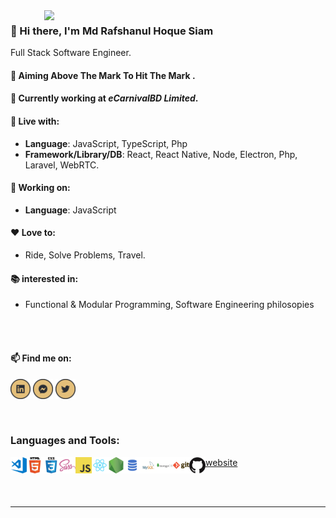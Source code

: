 
<img align="right" width="450" src="https://github-readme-stats.vercel.app/api?username=siam88&&show_icons=true&title_color=ffffff&icon_color=bb2acf&text_color=daf7dc&bg_color=151515"/>

### 👋  Hi there, I'm Md Rafshanul Hoque Siam
Full Stack Software Engineer.

#### 🎯  Aiming Above The Mark To Hit The Mark .

#### 💼  Currently working at ***eCarnivalBD Limited***.

#### 🛌  Live with:
* __Language__: JavaScript, TypeScript, Php
* __Framework/Library/DB__: React, React Native, Node, Electron, Php, Laravel, WebRTC.

#### 🏹  Working on:
* __Language__: JavaScript

#### ❤️  Love to:
* Ride, Solve Problems, Travel.

#### 📚 interested in:
* Functional & Modular Programming, Software Engineering philosopies



<br />
<br />

#### 📫  Find me on:

  [<img alt="LinkedIn" src="https://raw.githubusercontent.com/RRakib/RRakib/master/images/linkidin.png" height="32" width="32" />][linkedin]
  [<img alt="Messenger" src="https://raw.githubusercontent.com/RRakib/RRakib/master/images/messanger.png" height="32" width="32" />][facebook]
  [<img alt="Twitter" src="https://raw.githubusercontent.com/RRakib/RRakib/master/images/twitter.png" height="32" width="32" />][twitter]


<br />

### Languages and Tools:

[<img align="left" alt="Visual Studio Code" width="26px" src="https://raw.githubusercontent.com/github/explore/80688e429a7d4ef2fca1e82350fe8e3517d3494d/topics/visual-studio-code/visual-studio-code.png" />][website]
[<img align="left" alt="HTML5" width="26px" src="https://raw.githubusercontent.com/github/explore/80688e429a7d4ef2fca1e82350fe8e3517d3494d/topics/html/html.png" />][website]
[<img align="left" alt="CSS3" width="26px" src="https://raw.githubusercontent.com/github/explore/80688e429a7d4ef2fca1e82350fe8e3517d3494d/topics/css/css.png" />][website]
[<img align="left" alt="Sass" width="26px" src="https://raw.githubusercontent.com/github/explore/80688e429a7d4ef2fca1e82350fe8e3517d3494d/topics/sass/sass.png" />][website][website]
[<img align="left" alt="JavaScript" width="26px" src="https://raw.githubusercontent.com/github/explore/80688e429a7d4ef2fca1e82350fe8e3517d3494d/topics/javascript/javascript.png" />][website]
[<img align="left" alt="React" width="26px" src="https://raw.githubusercontent.com/github/explore/80688e429a7d4ef2fca1e82350fe8e3517d3494d/topics/react/react.png" />][website]
[<img align="left" alt="Node.js" width="26px" src="https://raw.githubusercontent.com/github/explore/80688e429a7d4ef2fca1e82350fe8e3517d3494d/topics/nodejs/nodejs.png" />][website]
[<img align="left" alt="SQL" width="26px" src="https://raw.githubusercontent.com/github/explore/80688e429a7d4ef2fca1e82350fe8e3517d3494d/topics/sql/sql.png" />][website]
[<img align="left" alt="MySQL" width="26px" src="https://raw.githubusercontent.com/github/explore/80688e429a7d4ef2fca1e82350fe8e3517d3494d/topics/mysql/mysql.png" />][website]
[<img align="left" alt="MongoDB" width="26px" src="https://raw.githubusercontent.com/github/explore/80688e429a7d4ef2fca1e82350fe8e3517d3494d/topics/mongodb/mongodb.png" />][website]
[<img align="left" alt="Git" width="26px" src="https://raw.githubusercontent.com/github/explore/80688e429a7d4ef2fca1e82350fe8e3517d3494d/topics/git/git.png" />][website]
[<img align="left" alt="GitHub" width="26px" src="https://raw.githubusercontent.com/github/explore/78df643247d429f6cc873026c0622819ad797942/topics/github/github.png" />][website]


<br />
<br />

---

[website]: https://mrhoque.netlify.app/
[twitter]: https://twitter.com/SiamHoque
[youtube]: https://www.youtube.com/channel/UCC7l_9XC-OfNnBP4W0EjnMA/featured
[instagram]: https://www.instagram.com/mr.hq___/
[linkedin]: https://www.linkedin.com/in/rafshanul-hoque-siam-22615b14b/
[facebook]: https://www.facebook.com/rafshanulhoquesiam/
